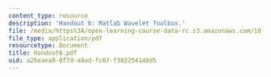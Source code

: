 ```yaml
---
content_type: resource
description: 'Handout 6: Matlab Wavelet Toolbox.'
file: /media/https%3A/open-learning-course-data-rc.s3.amazonaws.com/18-327-wavelets-filter-banks-and-applications-spring-2003/a26eaea00f7da8adfc07f302254148d5_Handout6.pdf
file_type: application/pdf
resourcetype: Document
title: Handout6.pdf
uid: a26eaea0-0f7d-a8ad-fc07-f302254148d5
---
```

